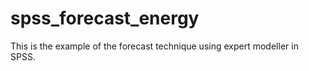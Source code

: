 # spss_forecast_energy
This is the example of the forecast technique using expert modeller in SPSS. 
